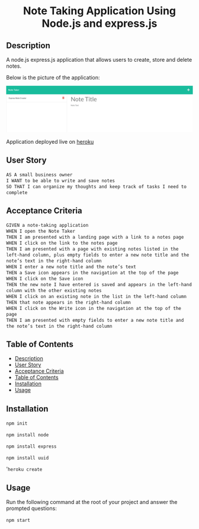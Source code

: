 <h1 align="center">Note Taking Application Using Node.js and express.js </h1>

## Description

A node.js express.js application that allows users to create, store and delete notes. 

Below is the picture of the application:

![Note Taker Express](./public/assets/images/screenshot.png)

Application deployed live on [heroku](https://whispering-cove-24377.herokuapp.com/notes)

## User Story

```
AS A small business owner
I WANT to be able to write and save notes
SO THAT I can organize my thoughts and keep track of tasks I need to complete
```

## Acceptance Criteria

```
GIVEN a note-taking application
WHEN I open the Note Taker
THEN I am presented with a landing page with a link to a notes page
WHEN I click on the link to the notes page
THEN I am presented with a page with existing notes listed in the left-hand column, plus empty fields to enter a new note title and the note’s text in the right-hand column
WHEN I enter a new note title and the note’s text
THEN a Save icon appears in the navigation at the top of the page
WHEN I click on the Save icon
THEN the new note I have entered is saved and appears in the left-hand column with the other existing notes
WHEN I click on an existing note in the list in the left-hand column
THEN that note appears in the right-hand column
WHEN I click on the Write icon in the navigation at the top of the page
THEN I am presented with empty fields to enter a new note title and the note’s text in the right-hand column
```

## Table of Contents

- [Description](#description)
- [User Story](#user-story)
- [Acceptance Criteria](#acceptance-criteria)
- [Table of Contents](#table-of-contents)
- [Installation](#installation)
- [Usage](#usage)

## Installation
  
`npm init`
  
`npm install node`

`npm install express`

`npm install uuid`

'`heroku create`

## Usage
  
Run the following command at the root of your project and answer the prompted questions:
  
`npm start`

